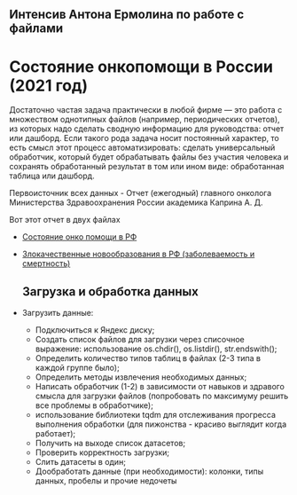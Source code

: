 ## Интенсив Антона Ермолина по работе с файлами
# Состояние онкопомощи в России (2021 год)

Достаточно частая задача практически в любой фирме — это работа с множеством однотипных файлов (например, периодических отчетов), из которых надо сделать сводную информацию для руководства: отчет или дашборд. Если такого рода задача носит постоянный характер, то есть смысл этот процесс автоматизировать: сделать универсальный обработчик, который будет обрабатывать файлы без участия человека и сохранять обработанный результат в том или ином виде: обработанная таблица или дашборд.

Первоисточник всех данных - Отчет (ежегодный) главного онколога Министерства Здравоохранения России академика Каприна А. Д.


Вот этот отчет в двух файлах

- [Состояние онко помощи в РФ](https://drive.google.com/file/d/1x6wjJ2k8ZNCaIFusbcH6Zkt8a8xOdxhW/view?usp=drive_link)
- [Злокачественные новообразования в РФ (заболеваемость и смертность)](https://drive.google.com/file/d/19sN2INNs4Pz9HfwTDkhVYdXlWR49RcS-/view?usp=drive_link)

  ## **Загрузка и обработка данных**

- Загрузить данные:
    - Подключиться к Яндекс диску;
    - Создать список файлов для загрузки через списочное выражение: использование os.chdir(), os.listdir(), str.endswith();
    - Определить количество типов таблиц в файлах (2-3 типа в каждой группе было);
    - Определить методы извлечения необходимых данных;
    - Написать обработчик (1-2) в зависимости от навыков и здравого смысла для загрузки файлов (попробовать по максимуму решить все проблемы в обработчике);
    - использование библиотеки tqdm для отслеживания прогресса выполнения обработки (для пижонства - красиво выглядит когда работает);
    - Получить на выходе список датасетов;
    - Проверить корректность загрузки;
    - Слить датасеты в один;
    - Дообработать данные (при необходимости): колонки, типы данных, пробелы и прочие недочеты
